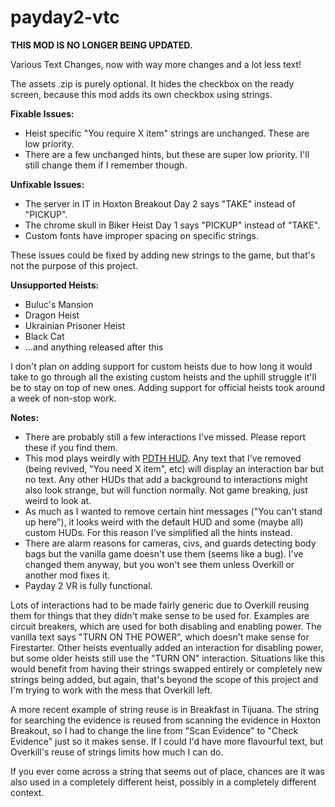 # payday2-vtc

**THIS MOD IS NO LONGER BEING UPDATED.**

Various Text Changes, now with way more changes and a lot less text!

The assets .zip is purely optional. It hides the checkbox on the ready screen, because this mod adds its own checkbox using strings.

**Fixable Issues:**
- Heist specific "You require X item" strings are unchanged. These are low priority.
- There are a few unchanged hints, but these are super low priority. I'll still change them if I remember though.

**Unfixable Issues:**
- The server in IT in Hoxton Breakout Day 2 says "TAKE" instead of "PICKUP".
- The chrome skull in Biker Heist Day 1 says "PICKUP" instead of "TAKE".
- Custom fonts have improper spacing on specific strings.

These issues could be fixed by adding new strings to the game, but that's not the purpose of this project.

**Unsupported Heists:**
- Buluc's Mansion
- Dragon Heist
- Ukrainian Prisoner Heist
- Black Cat
- ...and anything released after this

I don't plan on adding support for custom heists due to how long it would take to go through all the existing custom heists and the uphill struggle it'll be to stay on top of new ones. Adding support for official heists took around a week of non-stop work.

**Notes:**
- There are probably still a few interactions I've missed. Please report these if you find them.
- This mod plays weirdly with [PDTH HUD](https://modworkshop.net/mod/19900). Any text that I've removed (being revived, "You need X item", etc) will display an interaction bar but no text. Any other HUDs that add a background to interactions might also look strange, but will function normally. Not game breaking, just weird to look at.
- As much as I wanted to remove certain hint messages ("You can't stand up here"), it looks weird with the default HUD and some (maybe all) custom HUDs. For this reason I've simplified all the hints instead.
- There are alarm reasons for cameras, civs, and guards detecting body bags but the vanilla game doesn't use them (seems like a bug). I've changed them anyway, but you won't see them unless Overkill or another mod fixes it.
- Payday 2 VR is fully functional.

Lots of interactions had to be made fairly generic due to Overkill reusing them for things that they didn't make sense to be used for. Examples are circuit breakers, which are used for both disabling and enabling power. The vanilla text says "TURN ON THE POWER", which doesn't make sense for Firestarter. Other heists eventually added an interaction for disabling power, but some older heists still use the "TURN ON" interaction. Situations like this would benefit from having their strings swapped entirely or completely new strings being added, but again, that's beyond the scope of this project and I'm trying to work with the mess that Overkill left.

A more recent example of string reuse is in Breakfast in Tijuana. The string for searching the evidence is reused from scanning the evidence in Hoxton Breakout, so I had to change the line from "Scan Evidence" to "Check Evidence" just so it makes sense. If I could I'd have more flavourful text, but Overkill's reuse of strings limits how much I can do.

If you ever come across a string that seems out of place, chances are it was also used in a completely different heist, possibly in a completely different context.

